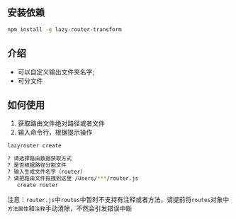 ## 安装依赖

```bash
npm install -g lazy-router-transform
```

## 介绍

- 可以自定义输出文件夹名字;
- 可分文件

## 如何使用

 1. 获取路由文件绝对路径或者文件
 2. 输入命令行，根据提示操作
  

```bash
lazyrouter create

? 请选择路由数据获取方式
? 是否根据路径分割文件
? 输入生成文件名字（router）
? 请把路由文件拖拽到这里 /Users/***/router.js
   create router
```

注意：`router.js`中`routes`中暂时不支持有注释或者方法，请提前将`routes`对象中`方法属性`和`注释`手动清除，不然会引发错误中断